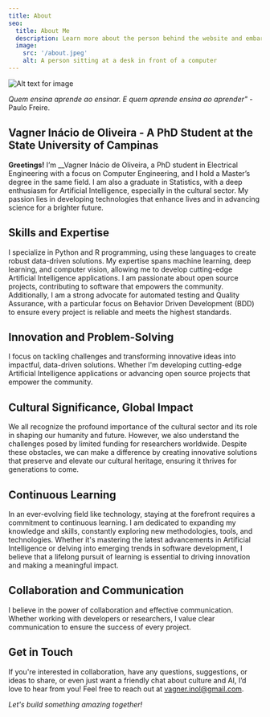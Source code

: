```yaml
---
title: About
seo:
  title: About Me
  description: Learn more about the person behind the website and embark on a journey of inspiration and shared experiences.
  image:
    src: '/about.jpeg'
    alt: A person sitting at a desk in front of a computer
---
```


![Alt text for image](/about.jpeg)

_Quem ensina aprende ao ensinar. E quem aprende ensina ao aprender"_ - Paulo Freire.

## Vagner Inácio de Oliveira - A PhD Student at the State University of Campinas

__Greetings!__ I’m __Vagner Inácio de Oliveira, a PhD student in Electrical Engineering with a focus on Computer Engineering, and I hold a Master’s degree in the same field. I am also a graduate in Statistics, with a deep enthusiasm for Artificial Intelligence, especially in the cultural sector. My passion lies in developing technologies that enhance lives and in advancing science for a brighter future.

## Skills and Expertise

I specialize in Python and R programming, using these languages to create robust data-driven solutions. My expertise spans machine learning, deep learning, and computer vision, allowing me to develop cutting-edge Artificial Intelligence applications. I am passionate about open source projects, contributing to software that empowers the community. Additionally, I am a strong advocate for automated testing and Quality Assurance, with a particular focus on Behavior Driven Development (BDD) to ensure every project is reliable and meets the highest standards.

## Innovation and Problem-Solving

I focus on tackling challenges and transforming innovative ideas into impactful, data-driven solutions. Whether I'm developing cutting-edge Artificial Intelligence applications or advancing open source projects that empower the community.

## Cultural Significance, Global Impact

We all recognize the profound importance of the cultural sector and its role in shaping our humanity and future. However, we also understand the challenges posed by limited funding for researchers worldwide. Despite these obstacles, we can make a difference by creating innovative solutions that preserve and elevate our cultural heritage, ensuring it thrives for generations to come.

## Continuous Learning

In an ever-evolving field like technology, staying at the forefront requires a commitment to continuous learning. I am dedicated to expanding my knowledge and skills, constantly exploring new methodologies, tools, and technologies. Whether it's mastering the latest advancements in Artificial Intelligence or delving into emerging trends in software development, I believe that a lifelong pursuit of learning is essential to driving innovation and making a meaningful impact.

## Collaboration and Communication

I believe in the power of collaboration and effective communication. Whether working with developers or researchers, I value clear communication to ensure the success of every project.

## Get in Touch

If you're interested in collaboration, have any questions, suggestions, or ideas to share, or even just want a friendly chat about culture and AI, I’d love to hear from you! Feel free to reach out at <vagner.inol@gmail.com>.

_Let's build something amazing together!_
